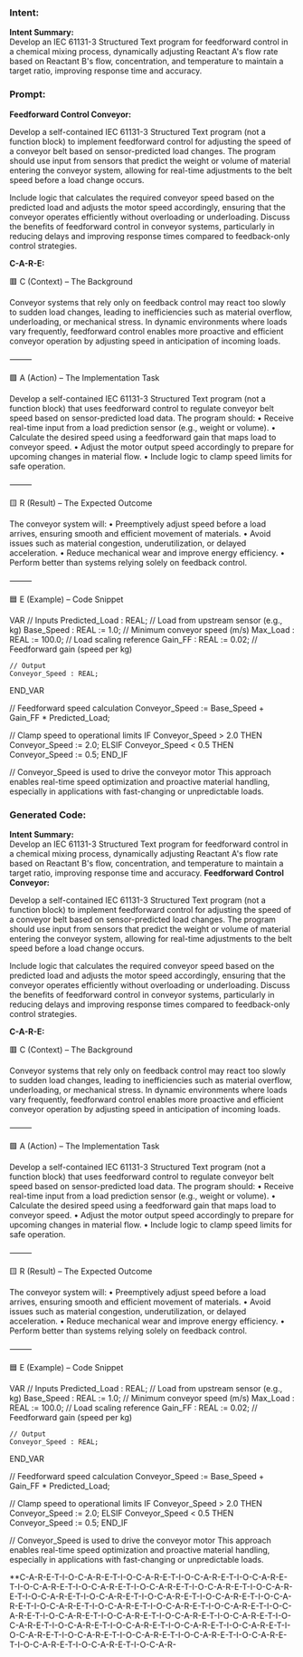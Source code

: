 ### Intent:
**Intent Summary:**  
Develop an IEC 61131-3 Structured Text program for feedforward control in a chemical mixing process, dynamically adjusting Reactant A's flow rate based on Reactant B's flow, concentration, and temperature to maintain a target ratio, improving response time and accuracy.

### Prompt:
**Feedforward Control Conveyor:**

Develop a self-contained IEC 61131-3 Structured Text program (not a function block) to implement feedforward control for adjusting the speed of a conveyor belt based on sensor-predicted load changes. The program should use input from sensors that predict the weight or volume of material entering the conveyor system, allowing for real-time adjustments to the belt speed before a load change occurs.

Include logic that calculates the required conveyor speed based on the predicted load and adjusts the motor speed accordingly, ensuring that the conveyor operates efficiently without overloading or underloading. Discuss the benefits of feedforward control in conveyor systems, particularly in reducing delays and improving response times compared to feedback-only control strategies.

**C-A-R-E:**

🟥 C (Context) – The Background

Conveyor systems that rely only on feedback control may react too slowly to sudden load changes, leading to inefficiencies such as material overflow, underloading, or mechanical stress. In dynamic environments where loads vary frequently, feedforward control enables more proactive and efficient conveyor operation by adjusting speed in anticipation of incoming loads.

⸻

🟩 A (Action) – The Implementation Task

Develop a self-contained IEC 61131-3 Structured Text program (not a function block) that uses feedforward control to regulate conveyor belt speed based on sensor-predicted load data. The program should:
	•	Receive real-time input from a load prediction sensor (e.g., weight or volume).
	•	Calculate the desired speed using a feedforward gain that maps load to conveyor speed.
	•	Adjust the motor output speed accordingly to prepare for upcoming changes in material flow.
	•	Include logic to clamp speed limits for safe operation.

⸻

🟨 R (Result) – The Expected Outcome

The conveyor system will:
	•	Preemptively adjust speed before a load arrives, ensuring smooth and efficient movement of materials.
	•	Avoid issues such as material congestion, underutilization, or delayed acceleration.
	•	Reduce mechanical wear and improve energy efficiency.
	•	Perform better than systems relying solely on feedback control.

⸻

🟦 E (Example) – Code Snippet

VAR
    // Inputs
    Predicted_Load : REAL;         // Load from upstream sensor (e.g., kg)
    Base_Speed : REAL := 1.0;      // Minimum conveyor speed (m/s)
    Max_Load : REAL := 100.0;      // Load scaling reference
    Gain_FF : REAL := 0.02;        // Feedforward gain (speed per kg)

    // Output
    Conveyor_Speed : REAL;
END_VAR

// Feedforward speed calculation
Conveyor_Speed := Base_Speed + Gain_FF * Predicted_Load;

// Clamp speed to operational limits
IF Conveyor_Speed > 2.0 THEN
    Conveyor_Speed := 2.0;
ELSIF Conveyor_Speed < 0.5 THEN
    Conveyor_Speed := 0.5;
END_IF

// Conveyor_Speed is used to drive the conveyor motor
This approach enables real-time speed optimization and proactive material handling, especially in applications with fast-changing or unpredictable loads.

### Generated Code:
**Intent Summary:**  
Develop an IEC 61131-3 Structured Text program for feedforward control in a chemical mixing process, dynamically adjusting Reactant A's flow rate based on Reactant B's flow, concentration, and temperature to maintain a target ratio, improving response time and accuracy.
**Feedforward Control Conveyor:**

Develop a self-contained IEC 61131-3 Structured Text program (not a function block) to implement feedforward control for adjusting the speed of a conveyor belt based on sensor-predicted load changes. The program should use input from sensors that predict the weight or volume of material entering the conveyor system, allowing for real-time adjustments to the belt speed before a load change occurs.

Include logic that calculates the required conveyor speed based on the predicted load and adjusts the motor speed accordingly, ensuring that the conveyor operates efficiently without overloading or underloading. Discuss the benefits of feedforward control in conveyor systems, particularly in reducing delays and improving response times compared to feedback-only control strategies.

**C-A-R-E:**

🟥 C (Context) – The Background

Conveyor systems that rely only on feedback control may react too slowly to sudden load changes, leading to inefficiencies such as material overflow, underloading, or mechanical stress. In dynamic environments where loads vary frequently, feedforward control enables more proactive and efficient conveyor operation by adjusting speed in anticipation of incoming loads.

⸻

🟩 A (Action) – The Implementation Task

Develop a self-contained IEC 61131-3 Structured Text program (not a function block) that uses feedforward control to regulate conveyor belt speed based on sensor-predicted load data. The program should:
	•	Receive real-time input from a load prediction sensor (e.g., weight or volume).
	•	Calculate the desired speed using a feedforward gain that maps load to conveyor speed.
	•	Adjust the motor output speed accordingly to prepare for upcoming changes in material flow.
	•	Include logic to clamp speed limits for safe operation.

⸻

🟨 R (Result) – The Expected Outcome

The conveyor system will:
	•	Preemptively adjust speed before a load arrives, ensuring smooth and efficient movement of materials.
	•	Avoid issues such as material congestion, underutilization, or delayed acceleration.
	•	Reduce mechanical wear and improve energy efficiency.
	•	Perform better than systems relying solely on feedback control.

⸻

🟦 E (Example) – Code Snippet

VAR
    // Inputs
    Predicted_Load : REAL;         // Load from upstream sensor (e.g., kg)
    Base_Speed : REAL := 1.0;      // Minimum conveyor speed (m/s)
    Max_Load : REAL := 100.0;      // Load scaling reference
    Gain_FF : REAL := 0.02;        // Feedforward gain (speed per kg)

    // Output
    Conveyor_Speed : REAL;
END_VAR

// Feedforward speed calculation
Conveyor_Speed := Base_Speed + Gain_FF * Predicted_Load;

// Clamp speed to operational limits
IF Conveyor_Speed > 2.0 THEN
    Conveyor_Speed := 2.0;
ELSIF Conveyor_Speed < 0.5 THEN
    Conveyor_Speed := 0.5;
END_IF

// Conveyor_Speed is used to drive the conveyor motor
This approach enables real-time speed optimization and proactive material handling, especially in applications with fast-changing or unpredictable loads.

**C-A-R-E-T-I-O-C-A-R-E-T-I-O-C-A-R-E-T-I-O-C-A-R-E-T-I-O-C-A-R-E-T-I-O-C-A-R-E-T-I-O-C-A-R-E-T-I-O-C-A-R-E-T-I-O-C-A-R-E-T-I-O-C-A-R-E-T-I-O-C-A-R-E-T-I-O-C-A-R-E-T-I-O-C-A-R-E-T-I-O-C-A-R-E-T-I-O-C-A-R-E-T-I-O-C-A-R-E-T-I-O-C-A-R-E-T-I-O-C-A-R-E-T-I-O-C-A-R-E-T-I-O-C-A-R-E-T-I-O-C-A-R-E-T-I-O-C-A-R-E-T-I-O-C-A-R-E-T-I-O-C-A-R-E-T-I-O-C-A-R-E-T-I-O-C-A-R-E-T-I-O-C-A-R-E-T-I-O-C-A-R-E-T-I-O-C-A-R-E-T-I-O-C-A-R-E-T-I-O-C-A-R-E-T-I-O-C-A-R-E-T-I-O-C-A-R-E-T-I-O-C-A-R-E-T-I-O-C-A-R-E-T-I-O-C-A-R-E-T-I-O-C-A-R-
